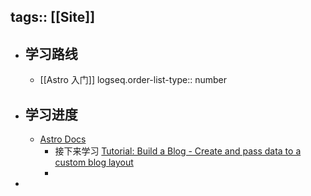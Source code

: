 tags:: [[Site]]
---

- ## 学习路线
	- [[Astro 入门]]
	  logseq.order-list-type:: number
- ## 学习进度
	- [Astro Docs](https://docs.astro.build/en/getting-started/)
		- 接下来学习 [Tutorial: Build a Blog - Create and pass data to a custom blog layout](https://docs.astro.build/en/tutorial/4-layouts/2/)
		-
-